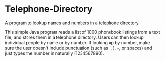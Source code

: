 # Telephone-Directory
A program to lookup names and numbers in a telephone directory

This simple Java program reads a list of 1000 phonebook listings
from a text file, and stores them in a telephone directory. Users
can then lookup individual people by name or by number. If looking
up by number, make sure the user doesn't include punctuation (such
as (, ), -, or spaces) and just types the number in naturally
(1234567890).
